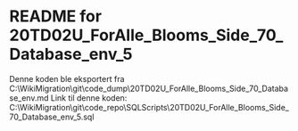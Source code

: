 # README for 20TD02U_ForAlle_Blooms_Side_70_Database_env_5
Denne koden ble eksportert fra C:\WikiMigration\git\code_dump\20TD02U_ForAlle_Blooms_Side_70_Database_env.md
Link til denne koden: C:\WikiMigration\git\code_repo\SQLScripts\20TD02U_ForAlle_Blooms_Side_70_Database_env_5.sql
